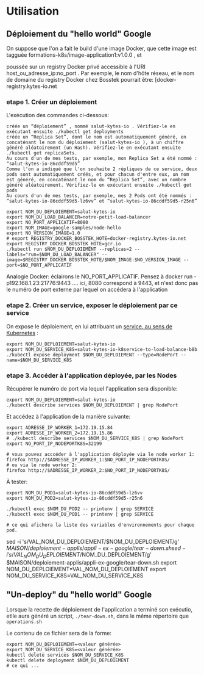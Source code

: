 # Utilisation

## Déploiement du "hello world" Google


On suppose que l'on a fait le build d'une image Docker, que cette image est tagguée formations-k8s/image-application1:v1.0.0 , et

poussée sur un registry Docker privé accessible à l'URI host_ou_adresse_ip:no_port . Par exemple, le nom d'hôte réseau, et le nom de domaine du registry Docker chez Bosstek pourrait être: [docker-registry.kytes-io.net


### etape 1. Créer un déploiement

L'exécution des commandes ci-dessous:

    créée un “déploiement” , nommé salut-kytes-io . Vérifiez-le en exécutant ensuite ./kubectl get deployments
    créée un “Replica Set”, dont le nom est automatiquement généré, en concaténant le nom du déploiement (salut-kytes-io ), à un chiffre généré aléatoirement (un Hash). Vérifiez-le en exécutant ensuite ./kubectl get replicaSets.
    Au cours d'un de mes tests, par exemple, mon Replica Set a été nommé : “salut-kytes-io-86cddf59d5”
    Comme l'on a indiqué que l'on souhaite 2 répliques de ce service, deux pods sont automatiquement créés, et pour chacun d'entre eux, un nom est généré, en concaténant le nom du “Replica Set”, avec un nombre généré aléatoirement. Vérifiez-le en exécutant ensuite ./kubectl get pods
    Au cours d'un de mes tests, par exemple, mes 2 Pods ont été nommés : “salut-kytes-io-86cddf59d5-lz6vv” et “salut-kytes-io-86cddf59d5-r25n6”

```
export NOM_DU_DEPLOIEMENT=salut-kytes-io
export NOM_DU_LOAD_BALANCER=notre-petit-load-balancer
export NO_PORT_APPLICATIF=8080
export NOM_IMAGE=google-samples/node-hello
export NO_VERSION_IMAGE=1.0
# export REGISTRY_DOCKER_BOSSTEK_HOTE=docker-registry.kytes-io.net
export REGISTRY_DOCKER_BOSSTEK_HOTE=gcr.io
./kubectl run $NOM_DU_DEPLOIEMENT --replicas=2 --labels="run=$NOM_DU_LOAD_BALANCER" --image=$REGISTRY_DOCKER_BOSSTEK_HOTE/$NOM_IMAGE:$NO_VERSION_IMAGE --port=$NO_PORT_APPLICATIF
```
Analogie Docker: éclairons le NO_PORT_APPLICATIF. Pensez à docker run -p192.168.1.23:21776:9443 …. ici, 8080 correspond à 9443, et n'est donc pas le numéro de port externe par lequel on accédera à l'application

### etape 2. Créer un service, exposer le déploiement par ce service

On expose le déploiement, en lui attribuant un [service, au sens de Kubernetes](https://kubernetes.io/docs/concepts/services-networking/service/) : 
```
export NOM_DU_DEPLOIEMENT=salut-kytes-io
export NOM_DU_SERVICE_K8S=salut-kytes-io-k8service-to-load-balance-b8b
./kubectl expose deployment $NOM_DU_DEPLOIEMENT --type=NodePort --name=$NOM_DU_SERVICE_K8S
```

### etape 3. Accéder à l'application déployée, par les Nodes

Récupérer le numéro de port via lequel l'application sera disponible: 

```
export NOM_DU_DEPLOIEMENT=salut-kytes-io
./kubectl describe services $NOM_DU_DEPLOIEMENT | grep NodePort
```

Et accédez à l'application de la manière suivante: 


```
export ADRESSE_IP_WORKER_1=172.19.15.84
export ADRESSE_IP_WORKER_2=172.19.15.86
# ./kubectl describe services $NOM_DU_SERVICE_K8S | grep NodePort
export NO_PORT_IP_NODEPORTK8S=32199

# vous pouvez acccéder à l'application déployée via le node worker 1:
firefox http://$ADRESSE_IP_WORKER_1:$NO_PORT_IP_NODEPORTK8S/
# ou via le node worker 2:
firefox http://$ADRESSE_IP_WORKER_2:$NO_PORT_IP_NODEPORTK8S/
```


À tester:

```
export NOM_DU_POD1=salut-kytes-io-86cddf59d5-lz6vv
export NOM_DU_POD2=salut-kytes-io-86cddf59d5-r25n6

./kubectl exec $NOM_DU_POD2 -- printenv | grep SERVICE
./kubectl exec $NOM_DU_POD1 -- printenv | grep SERVICE

# ce qui afichera la liste des variables d'environnements pour chaque pod.
```

sed -i 's/VAL_NOM_DU_DEPLOIEMENT/$NOM_DU_DEPLOIEMENT/g' $MAISON/deploiement-applis/appli-ex-google/tear-down.sh
sed -i 's/VAL_NOM_DU_DEPLOIEMENT/$NOM_DU_DEPLOIEMENT/g' $MAISON/deploiement-applis/appli-ex-google/tear-down.sh
export NOM_DU_DEPLOIEMENT=VAL_NOM_DU_DEPLOIEMENT
export NOM_DU_SERVICE_K8S=VAL_NOM_DU_SERVICE_K8S

## "Un-deploy" du "hello world" Google

Lorsque la recette de déploiement de l'application a terminé son exécutio, etlle aura généré un script, `./tear-down.sh`, dans le même répertoire que `operations.sh`

Le contenu de ce fichier sera de la forme:

```
export NOM_DU_DEPLOIEMENT=<valeur générée>
export NOM_DU_SERVICE_K8S=<valeur générée>
kubectl delete services $NOM_DU_SERVICE_K8S
kubectl delete deployment $NOM_DU_DEPLOIEMENT
# ce qui ...
```


